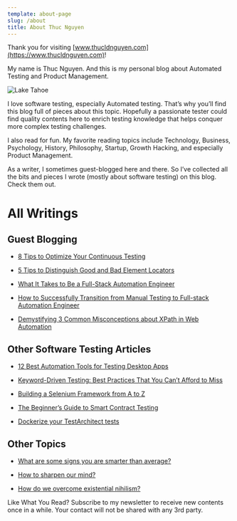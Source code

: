 ```yaml
---
template: about-page
slug: /about
title: About Thuc Nguyen
---
```

Thank you for visiting [www.thucldnguyen.com](https://www.thucldnguyen.com)! 

My name is Thuc Nguyen. And this is my personal blog about Automated Testing and Product Management.

![Lake Tahoe](/assets/banner.jpg "Lake Tahoe")

I love software testing, especially Automated testing. That’s why you’ll find this blog full of pieces about this topic. Hopefully a passionate tester could find quality contents here to enrich testing knowledge that helps conquer more complex testing challenges.

I also read for fun. My favorite reading topics include Technology, Business, Psychology, History, Philosophy, Startup, Growth Hacking, and especially Product Management.

As a writer, I sometimes guest-blogged here and there. So I’ve collected all the bits and pieces I wrote (mostly about software testing) on this blog. Check them out. 

# All Writings

## Guest Blogging

* [8 Tips to Optimize Your Continuous Testing](https://jaxenter.com/continuous-testing-strategy-155706.html) 

* [5 Tips to Distinguish Good and Bad Element Locators](https://medium.com/@lgusers123456789/3-tips-to-distinguish-good-and-bad-locators-bcc5640e1ced)

* [What It Takes to Be a Full-Stack Automation Engineer](https://www.techwell.com/techwell-insights/2016/08/what-it-takes-be-full-stack-automation-engineer)

* [How to Successfully Transition from Manual Testing to Full-stack Automation Engineer](https://www.techwell.com/techwell-insights/2016/08/how-successfully-transition-manual-testing-full-stack-automation)

* [Demystifying 3 Common Misconceptions about XPath in Web Automation](https://www.getzephyr.com/insights/demystifying-3-common-misconceptions-about-xpath-web-automation)

## Other Software Testing Articles

* [12 Best Automation Tools for Testing Desktop Apps](https://www.logigear.com/blog/test-automation/12-best-automation-tools-for-desktop-apps-in-2020/)

* [Keyword-Driven Testing: Best Practices That You Can’t Afford to Miss](https://www.logigear.com/blog/test-methods/keyword-driven-testing-the-best-practices-you-cant-afford-to-miss/)

* [Building a Selenium Framework from A to Z](https://www.logigear.com/blog/test-automation/building-a-selenium-framework-from-a-to-z/)

* [The Beginner’s Guide to Smart Contract Testing](https://www.logigear.com/magazine/test-automation/the-beginners-guide-to-blockchain-and-ethereum-smart-contract-testing/)

* [Dockerize your TestArchitect tests](https://www.logigear.com/magazine/continuous-delivery-and-devops/dockerize-with-testarchitect/)

## Other Topics

* [What are some signs you are smarter than average?](https://www.quora.com/What-are-some-signs-you-are-smarter-than-average/answer/Thuc-Nguyen-51?ch=10&share=1bda75ce&srid=pOve)

* [How to sharpen our mind?](https://www.quora.com/Can-somebody-become-sharp-minded-through-practice-Can-l-learn-to-think-more-analytically-critically-and-logically-to-reduce-my-time-from-5-hours-to-2-hours-solving-problems/answer/Thuc-Nguyen-51?ch=10&share=6d4f65c6&srid=pOve)

* [How do we overcome existential nihilism?](https://www.quora.com/How-do-we-overcome-existential-nihilism/answer/Thuc-Nguyen-51?ch=10&share=b3a477a1&srid=pOve)

Like What You Read? Subscribe to my newsletter to receive new contents once in a while. Your contact will not be shared with any 3rd party.